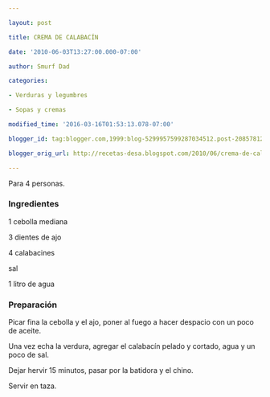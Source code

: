 ```yaml
---

layout: post

title: CREMA DE CALABACÍN

date: '2010-06-03T13:27:00.000-07:00'

author: Smurf Dad

categories:

- Verduras y legumbres

- Sopas y cremas

modified_time: '2016-03-16T01:53:13.078-07:00'

blogger_id: tag:blogger.com,1999:blog-5299957599287034512.post-2085781220886537708

blogger_orig_url: http://recetas-desa.blogspot.com/2010/06/crema-de-calabacin.html

---
```


Para 4 personas.

<h3>Ingredientes</h3>

1 cebolla mediana

3 dientes de ajo

4 calabacines

sal

1 litro de agua

<h3>Preparación</h3>

Picar fina la cebolla y el ajo, poner al fuego a hacer despacio con un poco de aceite.

Una vez echa la verdura, agregar el calabacín pelado y cortado, agua y un poco de sal.

Dejar hervir 15 minutos, pasar por la batidora y el chino.

Servir en taza.